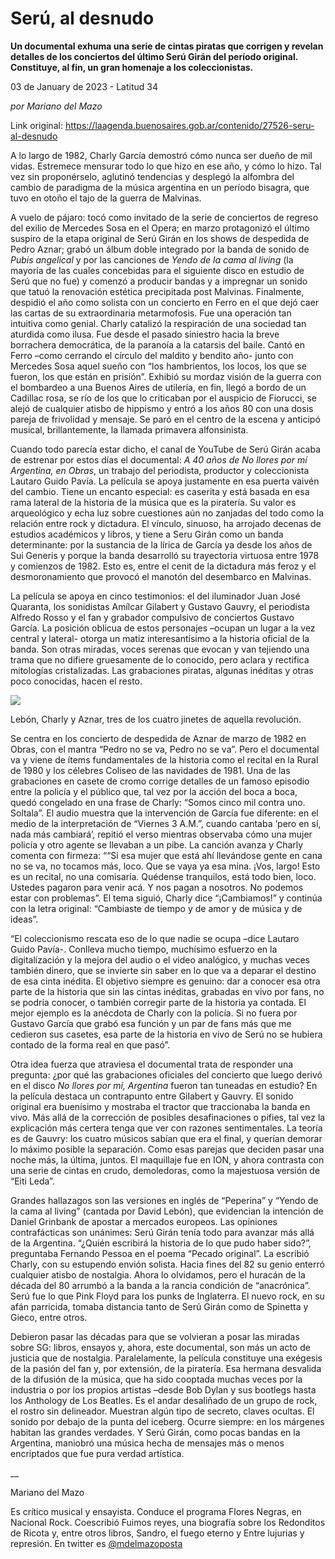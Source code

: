 # Serú, al desnudo

**Un documental exhuma una serie de cintas piratas que corrigen y revelan detalles de los conciertos del último Serú Girán del período original. Constituye, al fin, un gran homenaje a los coleccionistas.**

03 de January de 2023 - Latitud 34

_por Mariano del Mazo_

Link original: https://laagenda.buenosaires.gob.ar/contenido/27526-seru-al-desnudo



A lo largo de 1982, Charly García demostró cómo nunca ser dueño de mil vidas. Estremece mensurar todo lo que hizo en ese año, y cómo lo hizo. Tal vez sin proponérselo, aglutinó tendencias y desplegó la alfombra del cambio de paradigma de la música argentina en un período bisagra, que tuvo en otoño el tajo de la guerra de Malvinas.




A vuelo de pájaro: tocó como invitado de la serie de conciertos de regreso del exilio de Mercedes Sosa en el Opera; en marzo protagonizó el último suspiro de la etapa original de Serú Girán en los shows de despedida de Pedro Aznar; grabó un álbum doble integrado por la banda de sonido de *Pubis angelical* y por las canciones de *Yendo de la cama al living* (la mayoría de las cuales concebidas para el siguiente disco en estudio de Serú que no fue) y comenzó a producir bandas y a impregnar un sonido que tatuó la renovación estética precipitada post Malvinas. Finalmente, despidió el año como solista con un concierto en Ferro en el que dejó caer las cartas de su extraordinaria metarmofosis. Fue una operación tan intuitiva como genial. Charly catalizó la respiración de una sociedad tan aturdida como ilusa. Fue desde el pasado siniestro hacia la breve borrachera democrática, de la paranoía a la catarsis del baile. Cantó en Ferro –como cerrando el círculo del maldito y bendito año- junto con Mercedes Sosa aquel sueño con “los hambrientos, los locos, los que se fueron, los que están en prisión”. Exhibió su mordaz visión de la guerra con el bombardeo a una Buenos Aires de utilería, en fin, llegó a bordo de un Cadillac rosa, se río de los que lo criticaban por el auspicio de Fiorucci, se alejó de cualquier atisbo de hippismo y entró a los años 80 con una dosis pareja de frivolidad y mensaje. Se paró en el centro de la escena y anticipó musical, brillantemente, la llamada primavera alfonsinista.




Cuando todo parecía estar dicho, el canal de YouTube de Serú Girán acaba de estrenar por estos días el documental: *A 40 años de No llores por mí Argentina, en Obras*, un trabajo del periodista, productor y coleccionista Lautaro Guido Pavía. La película se apoya justamente en esa puerta vaivén del cambio. Tiene un encanto especial: es caserita y está basada en esa rama lateral de la historia de la música que es la piratería. Su valor es arqueológico y echa luz sobre cuestiones aún no zanjadas del todo como la relación entre rock y dictadura. El vínculo, sinuoso, ha arrojado decenas de estudios académicos y libros, y tiene a Seru Girán como un banda determinante: por la sustancia de la lírica de García ya desde los años de Sui Generis y porque la banda desarrolló su trayectoria virtuosa entre 1978 y comienzos de 1982. Esto es, entre el cenit de la dictadura más feroz y el desmoronamiento que provocó el manotón del desembarco en Malvinas.




La película se apoya en cinco testimonios: el del iluminador Juan José Quaranta, los sonidistas Amílcar Gilabert y Gustavo Gauvry, el periodista Alfredo Rosso y el fan y grabador compulsivo de conciertos Gustavo García. La posición oblicua de estos personajes –ocupan un lugar a la vez central y lateral- otorga un matiz interesantísimo a la historia oficial de la banda. Son otras miradas, voces serenas que evocan y van tejiendo una trama que no difiere gruesamente de lo conocido, pero aclara y rectifica mitologías cristalizadas. Las grabaciones piratas, algunas inéditas y otras poco conocidas, hacen el resto.




![](https://cdn.feater.me/files/images/782411/bf2c7109-6573-42f0-b024-916902149751.png)




Lebón, Charly y Aznar, tres de los cuatro jinetes de aquella revolución.




Se centra en los concierto de despedida de Aznar de marzo de 1982 en Obras, con el mantra “Pedro no se va, Pedro no se va”. Pero el documental va y viene de ítems fundamentales de la historia como el recital en la Rural de 1980 y los célebres Coliseo de las navidades de 1981. Una de las grabaciones en casete de cromo corrige detalles de un famoso episodio entre la policía y el público que, tal vez por la acción del boca a boca, quedó congelado en una frase de Charly: “Somos cinco mil contra uno. Soltala”. El audio muestra que la intervención de García fue diferente: en el medio de la interpretación de “Viernes 3 A.M.”, cuando cantaba ‘pero en sí, nada más cambiará’, repitió el verso mientras observaba cómo una mujer policía y otro agente se llevaban a un pibe. La canción avanza y Charly comenta con firmeza: ““Si esa mujer que está ahí llevándose gente en cana no se va, no tocamos más, loco. Que se vaya ya esa mina. ¡Vos, largo! Esto es un recital, no una comisaría. Quédense tranquilos, está todo bien, loco. Ustedes pagaron para venir acá. Y nos pagan a nosotros. No podemos estar con problemas”. El tema siguió, Charly dice “¡Cambiamos!” y continúa con la letra original: “Cambiaste de tiempo y de amor y de música y de ideas”.




“El coleccionismo rescata eso de lo que nadie se ocupa –dice Lautaro Guido Pavía-. Conlleva mucho tiempo, muchísimo esfuerzo en la digitalización y la mejora del audio o el video analógico, y muchas veces también dinero, que se invierte sin saber en lo que va a deparar el destino de esa cinta inédita. El objetivo siempre es genuino: dar a conocer esa otra parte de la historia que sin las cintas inéditas, grabadas en vivo por fans, no se podría conocer, o también corregir parte de la historia ya contada. El mejor ejemplo es la anécdota de Charly con la policía. Si no fuera por Gustavo García que grabó esa función y un par de fans más que me cedieron sus casetes, esa parte de la historia en vivo de Serú no se hubiera contado de la forma real en que pasó”.




Otra idea fuerza que atraviesa el documental trata de responder una pregunta: ¿por qué las grabaciones oficiales del concierto que luego derivó en el disco *No llores por mí, Argentina* fueron tan tuneadas en estudio? En la película destaca un contrapunto entre Gilabert y Gauvry. El sonido original era buenísimo y mostraba el tractor que traccionaba la banda en vivo. Más allá de la corrección de posibles desafinaciones o pifies, tal vez la explicación más certera tenga que ver con razones sentimentales. La teoría es de Gauvry: los cuatro músicos sabían que era el final, y querían demorar lo máximo posible la separación. Como esas parejas que deciden pasar una noche más, la última, juntos. El maquillaje fue en ION, y ahora contrasta con una serie de cintas en crudo, demoledoras, como la majestuosa versión de “Eiti Leda”.




Grandes hallazagos son las versiones en inglés de “Peperina” y “Yendo de la cama al living” (cantada por David Lebón), que evidencian la intención de Daniel Grinbank de apostar a mercados europeos. Las opiniones contrafácticas son unánimes: Serú Girán tenía todo para avanzar más allá de la Argentina. “¿Quién escribirá la historia de lo que pudo haber sido?”, preguntaba Fernando Pessoa en el poema “Pecado original”. La escribió Charly, con su estupendo envión solista. Hacia fines del 82 su genio enterró cualquier atisbo de nostalgia. Ahora lo olvidamos, pero el huracán de la década del 80 arrumbó a la banda a la rancia condición de “anacrónica”. Serú fue lo que Pink Floyd para los punks de Inglaterra. El nuevo rock, en su afán parricida, tomaba distancia tanto de Serú Girán como de Spinetta y Gieco, entre otros.




Debieron pasar las décadas para que se volvieran a posar las miradas sobre SG: libros, ensayos y, ahora, este documental, son más un acto de justicia que de nostalgia. Paralelamente, la película constituye una exégesis de la pasión del fan y, por extensión, de la piratería. Esa hermana desvalida de la difusión de la música, que ha sido cooptada muchas veces por la industria o por los propios artistas –desde Bob Dylan y sus bootlegs hasta los Anthology de Los Beatles. Es el andar desaliñado de un grupo de rock, el rostro sin delineador. Muestran algún tipo de secreto, claves ocultas. El sonido por debajo de la punta del iceberg. Ocurre siempre: en los márgenes habitan las grandes verdades. Y Serú Girán, como pocas bandas en la Argentina, maniobró una música hecha de mensajes más o menos encriptados que fue pura verdad artística.




\_\_




Mariano del Mazo




Es crítico musical y ensayista. Conduce el programa Flores Negras, en Nacional Rock. Coescribió Fuimos reyes, una biografía sobre los Redonditos de Ricota y, entre otros libros, Sandro, el fuego eterno y Entre lujurias y represión. En twitter es [@mdelmazoposta](https://twitter.com/mdelmazoposta)



